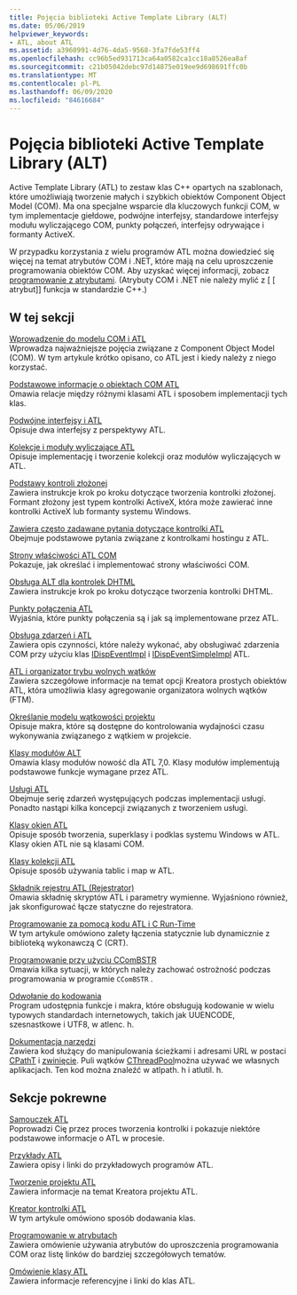 ```yaml
---
title: Pojęcia biblioteki Active Template Library (ALT)
ms.date: 05/06/2019
helpviewer_keywords:
- ATL, about ATL
ms.assetid: a3960991-4d76-4da5-9568-3fa7fde53ff4
ms.openlocfilehash: cc96b5ed931713ca64a0582ca1cc18a8526ea8af
ms.sourcegitcommit: c21b05042debc97d14875e019ee9d698691ffc0b
ms.translationtype: MT
ms.contentlocale: pl-PL
ms.lasthandoff: 06/09/2020
ms.locfileid: "84616684"
---
```

# <a name="active-template-library-atl-concepts"></a>Pojęcia biblioteki Active Template Library (ALT)

Active Template Library (ATL) to zestaw klas C++ opartych na szablonach, które umożliwiają tworzenie małych i szybkich obiektów Component Object Model (COM). Ma ona specjalne wsparcie dla kluczowych funkcji COM, w tym implementacje giełdowe, podwójne interfejsy, standardowe interfejsy modułu wyliczającego COM, punkty połączeń, interfejsy odrywające i formanty ActiveX.

W przypadku korzystania z wielu programów ATL można dowiedzieć się więcej na temat atrybutów COM i .NET, które mają na celu uproszczenie programowania obiektów COM. Aby uzyskać więcej informacji, zobacz [programowanie z atrybutami](../windows/attributed-programming-concepts.md). (Atrybuty COM i .NET nie należy mylić z \[ \[ atrybut]] funkcja w standardzie C++.)

## <a name="in-this-section"></a>W tej sekcji

[Wprowadzenie do modelu COM i ATL](introduction-to-com-and-atl.md)<br/>
Wprowadza najważniejsze pojęcia związane z Component Object Model (COM). W tym artykule krótko opisano, co ATL jest i kiedy należy z niego korzystać.

[Podstawowe informacje o obiektach COM ATL](fundamentals-of-atl-com-objects.md)<br/>
Omawia relacje między różnymi klasami ATL i sposobem implementacji tych klas.

[Podwójne interfejsy i ATL](dual-interfaces-and-atl.md)<br/>
Opisuje dwa interfejsy z perspektywy ATL.

[Kolekcje i moduły wyliczające ATL](atl-collections-and-enumerators.md)<br/>
Opisuje implementację i tworzenie kolekcji oraz modułów wyliczających w ATL.

[Podstawy kontroli złożonej](atl-composite-control-fundamentals.md)<br/>
Zawiera instrukcje krok po kroku dotyczące tworzenia kontrolki złożonej. Formant złożony jest typem kontrolki ActiveX, która może zawierać inne kontrolki ActiveX lub formanty systemu Windows.

[Zawiera często zadawane pytania dotyczące kontrolki ATL](atl-control-containment-faq.md)<br/>
Obejmuje podstawowe pytania związane z kontrolkami hostingu z ATL.

[Strony właściwości ATL COM](atl-com-property-pages.md)<br/>
Pokazuje, jak określać i implementować strony właściwości COM.

[Obsługa ALT dla kontrolek DHTML](atl-support-for-dhtml-controls.md)<br/>
Zawiera instrukcje krok po kroku dotyczące tworzenia kontrolki DHTML.

[Punkty połączenia ATL](atl-connection-points.md)<br/>
Wyjaśnia, które punkty połączenia są i jak są implementowane przez ATL.

[Obsługa zdarzeń i ATL](event-handling-and-atl.md)<br/>
Zawiera opis czynności, które należy wykonać, aby obsługiwać zdarzenia COM przy użyciu klas [IDispEventImpl](reference/idispeventimpl-class.md) i [IDispEventSimpleImpl](reference/idispeventsimpleimpl-class.md) ATL.

[ATL i organizator trybu wolnych wątków](atl-and-the-free-threaded-marshaler.md)<br/>
Zawiera szczegółowe informacje na temat opcji Kreatora prostych obiektów ATL, która umożliwia klasy agregowanie organizatora wolnych wątków (FTM).

[Określanie modelu wątkowości projektu](specifying-the-threading-model-for-a-project-atl.md)<br/>
Opisuje makra, które są dostępne do kontrolowania wydajności czasu wykonywania związanego z wątkiem w projekcie.

[Klasy modułów ALT](atl-module-classes.md)<br/>
Omawia klasy modułów nowość dla ATL 7,0. Klasy modułów implementują podstawowe funkcje wymagane przez ATL.

[Usługi ATL](atl-services.md)<br/>
Obejmuje serię zdarzeń występujących podczas implementacji usługi. Ponadto nastąpi kilka koncepcji związanych z tworzeniem usługi.

[Klasy okien ATL](atl-window-classes.md)<br/>
Opisuje sposób tworzenia, superklasy i podklas systemu Windows w ATL. Klasy okien ATL nie są klasami COM.

[Klasy kolekcji ATL](atl-collection-classes.md)<br/>
Opisuje sposób używania tablic i map w ATL.

[Składnik rejestru ATL (Rejestrator)](atl-registry-component-registrar.md)<br/>
Omawia składnię skryptów ATL i parametry wymienne. Wyjaśniono również, jak skonfigurować łącze statyczne do rejestratora.

[Programowanie za pomocą kodu ATL i C Run-Time](programming-with-atl-and-c-run-time-code.md)<br/>
W tym artykule omówiono zalety łączenia statycznie lub dynamicznie z biblioteką wykonawczą C (CRT).

[Programowanie przy użyciu CComBSTR](programming-with-ccombstr-atl.md)<br/>
Omawia kilka sytuacji, w których należy zachować ostrożność podczas programowania w programie `CComBSTR` .

[Odwołanie do kodowania](atl-encoding-reference.md)<br/>
Program udostępnia funkcje i makra, które obsługują kodowanie w wielu typowych standardach internetowych, takich jak UUENCODE, szesnastkowe i UTF8, w atlenc. h.

[Dokumentacja narzędzi](atl-utilities-reference.md)<br/>
Zawiera kod służący do manipulowania ścieżkami i adresami URL w postaci [CPathT](reference/cpatht-class.md) i [zwinięcie](reference/curl-class.md). Puli wątków [CThreadPool](reference/cthreadpool-class.md)można używać we własnych aplikacjach. Ten kod można znaleźć w atlpath. h i atlutil. h.

## <a name="related-sections"></a>Sekcje pokrewne

[Samouczek ATL](active-template-library-atl-tutorial.md)<br/>
Poprowadzi Cię przez proces tworzenia kontrolki i pokazuje niektóre podstawowe informacje o ATL w procesie.

[Przykłady ATL](../overview/visual-cpp-samples.md)<br/>
Zawiera opisy i linki do przykładowych programów ATL.

[Tworzenie projektu ATL](reference/creating-an-atl-project.md)<br/>
Zawiera informacje na temat Kreatora projektu ATL.

[Kreator kontrolki ATL](reference/atl-control-wizard.md)<br/>
W tym artykule omówiono sposób dodawania klas.

[Programowanie w atrybutach](../windows/attributed-programming-concepts.md)<br/>
Zawiera omówienie używania atrybutów do uproszczenia programowania COM oraz listę linków do bardziej szczegółowych tematów.

[Omówienie klasy ATL](atl-class-overview.md)<br/>
Zawiera informacje referencyjne i linki do klas ATL.
